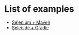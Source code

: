 # List of examples
* [Selenium + Maven](https://github.com/Visual-Regression-Tracker/examples-java/blob/master/selenium-maven)
* [Selenide + Gradle](https://github.com/Visual-Regression-Tracker/examples-java/blob/master/selenide-gradle)
